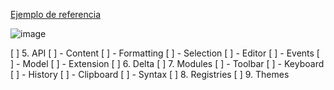 [Ejemplo de referencia](https://quilljs.com/docs/formats)

![image](https://github.com/jaenfigueroa/poc_quill/assets/69079292/b816526f-3771-472c-a8e2-5bb0977c073c)

[ ] 5. API
  [ ] - Content
  [ ] - Formatting
  [ ] - Selection
  [ ] - Editor
  [ ] - Events
  [ ] - Model
  [ ] - Extension
[ ] 6. Delta
[ ] 7. Modules
 [ ] - Toolbar
 [ ] - Keyboard
 [ ] - History
 [ ] - Clipboard
 [ ] - Syntax
[ ] 8. Registries
[ ] 9. Themes
